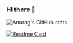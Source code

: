 ### Hi there 👋

![Anurag's GitHub stats](https://github-readme-stats.vercel.app/api?username=Fabiojr7&show_icons=true&theme=merko)

[![Readme Card](https://github-readme-stats.vercel.app/api/pin/?username=Fabiojr7&repo=ALGORITMOS_I)](https://github.com/anuraghazra/github-readme-stats)


<!--
**Fabiojr7/Fabiojr7** is a ✨ _special_ ✨ repository because its `README.md` (this file) appears on your GitHub profile.

Here are some ideas to get you started:

- 🔭 I’m currently working on ...
- 🌱 I’m currently learning ...
- 👯 I’m looking to collaborate on ...
- 🤔 I’m looking for help with ...
- 💬 Ask me about ...
- 📫 How to reach me: ...
- 😄 Pronouns: ...
- ⚡ Fun fact: ...
-->
